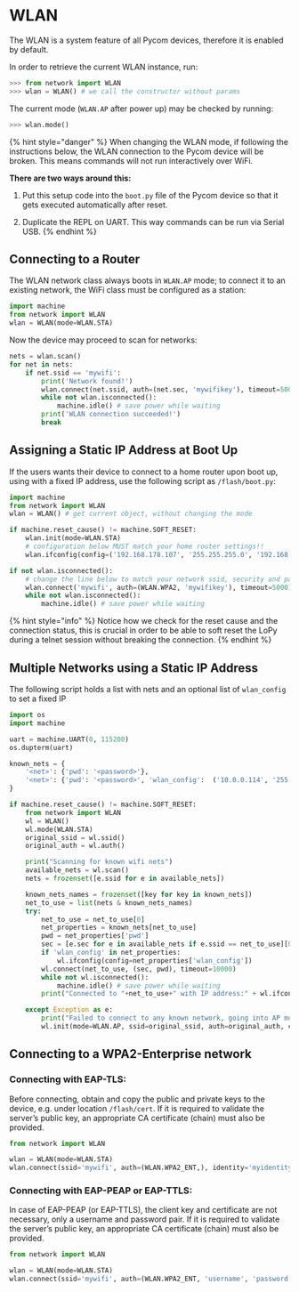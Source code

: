 # WLAN

The WLAN is a system feature of all Pycom devices, therefore it is enabled by default.

In order to retrieve the current WLAN instance, run:

```python
>>> from network import WLAN
>>> wlan = WLAN() # we call the constructor without params
```

The current mode \(`WLAN.AP` after power up\) may be checked by running:

```python
>>> wlan.mode()
```

{% hint style="danger" %}
When changing the WLAN mode, if following the instructions below, the WLAN connection to the Pycom device will be broken. This means commands will not run interactively over WiFi.

**There are two ways around this:**

1. Put this setup code into the `boot.py` file of the Pycom device so that it gets executed automatically after reset.

2. Duplicate the REPL on UART. This way commands can be run via Serial USB.
{% endhint %}

## Connecting to a Router

The WLAN network class always boots in `WLAN.AP` mode; to connect it to an existing network, the WiFi class must be configured as a station:

```python
import machine
from network import WLAN
wlan = WLAN(mode=WLAN.STA)
```

Now the device may proceed to scan for networks:

```python
nets = wlan.scan()
for net in nets:
    if net.ssid == 'mywifi':
        print('Network found!')
        wlan.connect(net.ssid, auth=(net.sec, 'mywifikey'), timeout=5000)
        while not wlan.isconnected():
            machine.idle() # save power while waiting
        print('WLAN connection succeeded!')
        break
```

## Assigning a Static IP Address at Boot Up

If the users wants their device to connect to a home router upon boot up, using with a fixed IP address, use the following script as `/flash/boot.py`:

```python
import machine
from network import WLAN
wlan = WLAN() # get current object, without changing the mode

if machine.reset_cause() != machine.SOFT_RESET:
    wlan.init(mode=WLAN.STA)
    # configuration below MUST match your home router settings!!
    wlan.ifconfig(config=('192.168.178.107', '255.255.255.0', '192.168.178.1', '8.8.8.8'))

if not wlan.isconnected():
    # change the line below to match your network ssid, security and password
    wlan.connect('mywifi', auth=(WLAN.WPA2, 'mywifikey'), timeout=5000)
    while not wlan.isconnected():
        machine.idle() # save power while waiting
```

{% hint style="info" %}
Notice how we check for the reset cause and the connection status, this is crucial in order to be able to soft reset the LoPy during a telnet session without breaking the connection.
{% endhint %}

## Multiple Networks using a Static IP Address

The following script holds a list with nets and an optional list of `wlan_config` to set a fixed IP

```python
import os
import machine

uart = machine.UART(0, 115200)
os.dupterm(uart)

known_nets = {
    '<net>': {'pwd': '<password>'},
    '<net>': {'pwd': '<password>', 'wlan_config':  ('10.0.0.114', '255.255.0.0', '10.0.0.1', '10.0.0.1')}, # (ip, subnet_mask, gateway, DNS_server)
}

if machine.reset_cause() != machine.SOFT_RESET:
    from network import WLAN
    wl = WLAN()
    wl.mode(WLAN.STA)
    original_ssid = wl.ssid()
    original_auth = wl.auth()

    print("Scanning for known wifi nets")
    available_nets = wl.scan()
    nets = frozenset([e.ssid for e in available_nets])

    known_nets_names = frozenset([key for key in known_nets])
    net_to_use = list(nets & known_nets_names)
    try:
        net_to_use = net_to_use[0]
        net_properties = known_nets[net_to_use]
        pwd = net_properties['pwd']
        sec = [e.sec for e in available_nets if e.ssid == net_to_use][0]
        if 'wlan_config' in net_properties:
            wl.ifconfig(config=net_properties['wlan_config'])
        wl.connect(net_to_use, (sec, pwd), timeout=10000)
        while not wl.isconnected():
            machine.idle() # save power while waiting
        print("Connected to "+net_to_use+" with IP address:" + wl.ifconfig()[0])

    except Exception as e:
        print("Failed to connect to any known network, going into AP mode")
        wl.init(mode=WLAN.AP, ssid=original_ssid, auth=original_auth, channel=6, antenna=WLAN.INT_ANT)
```

## Connecting to a WPA2-Enterprise network

### Connecting with EAP-TLS:

Before connecting, obtain and copy the public and private keys to the device, e.g. under location `/flash/cert`. If it is required to validate the server’s public key, an appropriate CA certificate \(chain\) must also be provided.

```python
from network import WLAN

wlan = WLAN(mode=WLAN.STA)
wlan.connect(ssid='mywifi', auth=(WLAN.WPA2_ENT,), identity='myidentity', ca_certs='/flash/cert/ca.pem', keyfile='/flash/cert/client.key', certfile='/flash/cert/client.crt')
```

### Connecting with EAP-PEAP or EAP-TTLS:

In case of EAP-PEAP \(or EAP-TTLS\), the client key and certificate are not necessary, only a username and password pair. If it is required to validate the server’s public key, an appropriate CA certificate \(chain\) must also be provided.

```python
from network import WLAN

wlan = WLAN(mode=WLAN.STA)
wlan.connect(ssid='mywifi', auth=(WLAN.WPA2_ENT, 'username', 'password'), identity='myidentity', ca_certs='/flash/cert/ca.pem')
```

